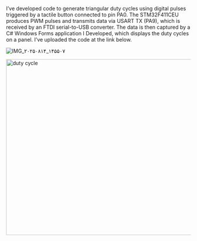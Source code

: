 I’ve developed code to generate triangular duty cycles using digital pulses triggered by a tactile button connected to pin PA0. The STM32F411CEU produces PWM pulses and transmits data via USART TX (PA9), which is received by an FTDI serial-to-USB converter. The data is then captured by a C# Windows Forms application I Developed, which displays the duty cycles on a panel. I’ve uploaded the code at the link below.

![IMG_۲۰۲۵۰۸۱۴_۱۴۵۵۰۷](https://github.com/user-attachments/assets/8185e87b-05ca-4030-bb06-c2bce23569d7)

<img width="597" height="480" alt="duty cycle" src="https://github.com/user-attachments/assets/047511bf-6dc6-4408-9737-aeae2a2582e2" />
